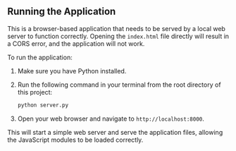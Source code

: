 ## Running the Application

This is a browser-based application that needs to be served by a local web server to function correctly. Opening the `index.html` file directly will result in a CORS error, and the application will not work.

To run the application:

1.  Make sure you have Python installed.
2.  Run the following command in your terminal from the root directory of this project:

    ```bash
    python server.py
    ```

3.  Open your web browser and navigate to `http://localhost:8000`.

This will start a simple web server and serve the application files, allowing the JavaScript modules to be loaded correctly.
